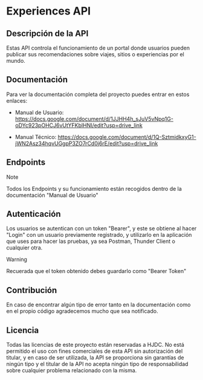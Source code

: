 # Experiences API
## Descripción de la API

Estas API controla el funcionamiento de un portal donde usuarios pueden publicar sus recomendaciones sobre viajes, sitios o experiencias por el mundo.

## Documentación

Para ver la documentación completa del proyecto puedes entrar en estos enlaces:

  - Manual de Usuario: https://docs.google.com/document/d/1JJHH4h_sJuV5vNpq1G-oDYc923pOHCJ6vUtYFKblHNI/edit?usp=drive_link

  - Manual Técnico: https://docs.google.com/document/d/1Q-SztmidkxyG1-jWN2Asz34hqvUGgpP3ZO7rCd0j6rE/edit?usp=drive_link

## Endpoints 

> [!NOTE]
> Todos los Endpoints y su funcionamiento están recogidos dentro de la documentación "Manual de Usuario"

## Autenticación

Los usuarios se autentican con un token "Bearer", y este se obtiene al hacer "Login" con un usuario previamente registrado, y utilizarlo en la aplicación que uses para hacer las pruebas, ya sea Postman, Thunder Client o cualquier otra.

> [!WARNING]
> Recuerada que el token obtenido debes guardarlo como "Bearer Token"

## Contribución

En caso de encontrar algún tipo de error tanto en la documentación como en el propio código agradecemos mucho que sea notificado.

## Licencia

Todas las licencias de este proyecto están reservadas a HJDC. No está permitido el uso con fines comerciales de esta API sin autorización del titular, y en caso de ser utilizada, la API se proporciona sin garantías de ningún tipo y el titular de la API no acepta ningún tipo de responsabilidad sobre cualquier problema relacionado con la misma.

